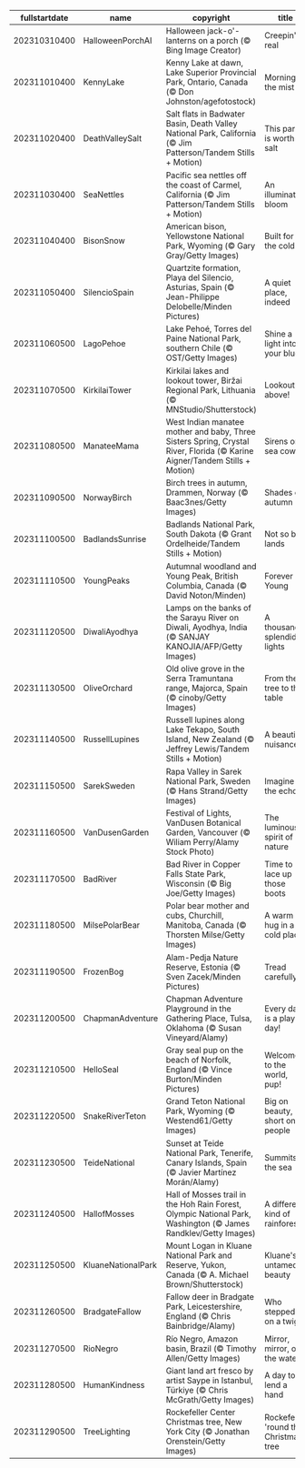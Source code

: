 |fullstartdate|name|copyright|title|image|
|--|--|--|--|--|
202310310400|HalloweenPorchAI|Halloween jack-o'-lanterns on a porch (© Bing Image Creator)|Creepin' it real|![](/en-CA/2023/11/202310310400HalloweenPorchAI.jpg)|
202311010400|KennyLake|Kenny Lake at dawn, Lake Superior Provincial Park, Ontario, Canada (© Don Johnston/agefotostock)|Morning in the mist|![](/en-CA/2023/11/202311010400KennyLake.jpg)|
202311020400|DeathValleySalt|Salt flats in Badwater Basin, Death Valley National Park, California (© Jim Patterson/Tandem Stills + Motion)|This park is worth its salt|![](/en-CA/2023/11/202311020400DeathValleySalt.jpg)|
202311030400|SeaNettles|Pacific sea nettles off the coast of Carmel, California (© Jim Patterson/Tandem Stills + Motion)|An illuminated bloom|![](/en-CA/2023/11/202311030400SeaNettles.jpg)|
202311040400|BisonSnow|American bison, Yellowstone National Park, Wyoming (© Gary Gray/Getty Images)|Built for the cold|![](/en-CA/2023/11/202311040400BisonSnow.jpg)|
202311050400|SilencioSpain|Quartzite formation, Playa del Silencio, Asturias, Spain (© Jean-Philippe Delobelle/Minden Pictures)|A quiet place, indeed|![](/en-CA/2023/11/202311050400SilencioSpain.jpg)|
202311060500|LagoPehoe|Lake Pehoé, Torres del Paine National Park, southern Chile (© OST/Getty Images)|Shine a light into your blues|![](/en-CA/2023/11/202311060500LagoPehoe.jpg)|
202311070500|KirkilaiTower|Kirkilai lakes and lookout tower, Biržai Regional Park, Lithuania (© MNStudio/Shutterstock)|Lookout above!|![](/en-CA/2023/11/202311070500KirkilaiTower.jpg)|
202311080500|ManateeMama|West Indian manatee mother and baby, Three Sisters Spring, Crystal River, Florida (© Karine Aigner/Tandem Stills + Motion)|Sirens or sea cows?|![](/en-CA/2023/11/202311080500ManateeMama.jpg)|
202311090500|NorwayBirch|Birch trees in autumn, Drammen, Norway (© Baac3nes/Getty Images)|Shades of autumn|![](/en-CA/2023/11/202311090500NorwayBirch.jpg)|
202311100500|BadlandsSunrise|Badlands National Park, South Dakota (© Grant Ordelheide/Tandem Stills + Motion)|Not so bad lands|![](/en-CA/2023/11/202311100500BadlandsSunrise.jpg)|
202311110500|YoungPeaks|Autumnal woodland and Young Peak, British Columbia, Canada (© David Noton/Minden)|Forever Young|![](/en-CA/2023/11/202311110500YoungPeaks.jpg)|
202311120500|DiwaliAyodhya|Lamps on the banks of the Sarayu River on Diwali, Ayodhya, India (© SANJAY KANOJIA/AFP/Getty Images)|A thousand splendid lights|![](/en-CA/2023/11/202311120500DiwaliAyodhya.jpg)|
202311130500|OliveOrchard|Old olive grove in the Serra Tramuntana range, Majorca, Spain (© cinoby/Getty Images)|From the tree to the table|![](/en-CA/2023/11/202311130500OliveOrchard.jpg)|
202311140500|RussellLupines|Russell lupines along Lake Tekapo, South Island, New Zealand (© Jeffrey Lewis/Tandem Stills + Motion)|A beautiful nuisance|![](/en-CA/2023/11/202311140500RussellLupines.jpg)|
202311150500|SarekSweden|Rapa Valley in Sarek National Park, Sweden (© Hans Strand/Getty Images)|Imagine the echo!|![](/en-CA/2023/11/202311150500SarekSweden.jpg)|
202311160500|VanDusenGarden|Festival of Lights, VanDusen Botanical Garden, Vancouver (© Wiliam Perry/Alamy Stock Photo)|The luminous spirit of nature|![](/en-CA/2023/11/202311160500VanDusenGarden.jpg)|
202311170500|BadRiver|Bad River in Copper Falls State Park, Wisconsin (© Big Joe/Getty Images)|Time to lace up those boots|![](/en-CA/2023/11/202311170500BadRiver.jpg)|
202311180500|MilsePolarBear|Polar bear mother and cubs, Churchill, Manitoba, Canada (© Thorsten Milse/Getty Images)|A warm hug in a cold place|![](/en-CA/2023/11/202311180500MilsePolarBear.jpg)|
202311190500|FrozenBog|Alam-Pedja Nature Reserve, Estonia (© Sven Zacek/Minden Pictures)|Tread carefully!|![](/en-CA/2023/11/202311190500FrozenBog.jpg)|
202311200500|ChapmanAdventure|Chapman Adventure Playground in the Gathering Place, Tulsa, Oklahoma (© Susan Vineyard/Alamy)|Every day is a play day!|![](/en-CA/2023/11/202311200500ChapmanAdventure.jpg)|
202311210500|HelloSeal|Gray seal pup on the beach of Norfolk, England (© Vince Burton/Minden Pictures)|Welcome to the world, pup!|![](/en-CA/2023/11/202311210500HelloSeal.jpg)|
202311220500|SnakeRiverTeton|Grand Teton National Park, Wyoming (© Westend61/Getty Images)|Big on beauty, short on people|![](/en-CA/2023/11/202311220500SnakeRiverTeton.jpg)|
202311230500|TeideNational|Sunset at Teide National Park, Tenerife, Canary Islands, Spain (© Javier Martínez Morán/Alamy)|Summits in the sea|![](/en-CA/2023/11/202311230500TeideNational.jpg)|
202311240500|HallofMosses|Hall of Mosses trail in the Hoh Rain Forest, Olympic National Park, Washington (© James Randklev/Getty Images)|A different kind of rainforest|![](/en-CA/2023/11/202311240500HallofMosses.jpg)|
202311250500|KluaneNationalPark|Mount Logan in Kluane National Park and Reserve, Yukon, Canada (© A. Michael Brown/Shutterstock)|Kluane's untamed beauty|![](/en-CA/2023/11/202311250500KluaneNationalPark.jpg)|
202311260500|BradgateFallow|Fallow deer in Bradgate Park, Leicestershire, England (© Chris Bainbridge/Alamy)|Who stepped on a twig?|![](/en-CA/2023/11/202311260500BradgateFallow.jpg)|
202311270500|RioNegro|Río Negro, Amazon basin, Brazil (© Timothy Allen/Getty Images)|Mirror, mirror, on the water|![](/en-CA/2023/11/202311270500RioNegro.jpg)|
202311280500|HumanKindness|Giant land art fresco by artist Saype in Istanbul, Türkiye (© Chris McGrath/Getty Images)|A day to lend a hand|![](/en-CA/2023/11/202311280500HumanKindness.jpg)|
202311290500|TreeLighting|Rockefeller Center Christmas tree, New York City (© Jonathan Orenstein/Getty Images)|Rockefeller 'round the Christmas tree|![](/en-CA/2023/11/202311290500TreeLighting.jpg)|
